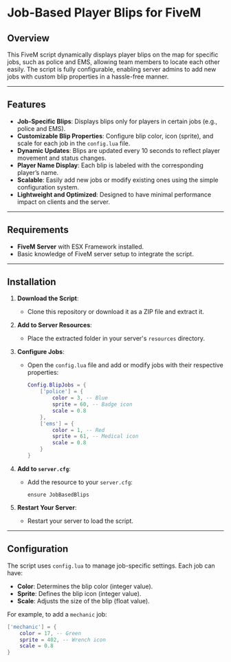 # Job-Based Player Blips for FiveM

## Overview
This FiveM script dynamically displays player blips on the map for specific jobs, such as police and EMS, allowing team members to locate each other easily. The script is fully configurable, enabling server admins to add new jobs with custom blip properties in a hassle-free manner.

---

## Features
- **Job-Specific Blips**: Displays blips only for players in certain jobs (e.g., police and EMS).
- **Customizable Blip Properties**: Configure blip color, icon (sprite), and scale for each job in the `config.lua` file.
- **Dynamic Updates**: Blips are updated every 10 seconds to reflect player movement and status changes.
- **Player Name Display**: Each blip is labeled with the corresponding player’s name.
- **Scalable**: Easily add new jobs or modify existing ones using the simple configuration system.
- **Lightweight and Optimized**: Designed to have minimal performance impact on clients and the server.

---

## Requirements
- **FiveM Server** with ESX Framework installed.
- Basic knowledge of FiveM server setup to integrate the script.

---

## Installation

1. **Download the Script**:
   - Clone this repository or download it as a ZIP file and extract it.

2. **Add to Server Resources**:
   - Place the extracted folder in your server's `resources` directory.

3. **Configure Jobs**:
   - Open the `config.lua` file and add or modify jobs with their respective properties:
     ```lua
     Config.BlipJobs = {
         ['police'] = {
             color = 3, -- Blue
             sprite = 60, -- Badge icon
             scale = 0.8
         },
         ['ems'] = {
             color = 1, -- Red
             sprite = 61, -- Medical icon
             scale = 0.8
         }
     }
     ```

4. **Add to `server.cfg`**:
   - Add the resource to your `server.cfg`:
     ```
     ensure JobBasedBlips
     ```

5. **Restart Your Server**:
   - Restart your server to load the script.

---

## Configuration
The script uses `config.lua` to manage job-specific settings. Each job can have:
- **Color**: Determines the blip color (integer value).
- **Sprite**: Defines the blip icon (integer value).
- **Scale**: Adjusts the size of the blip (float value).

For example, to add a `mechanic` job:
```lua
['mechanic'] = {
    color = 17, -- Green
    sprite = 402, -- Wrench icon
    scale = 0.8
}
